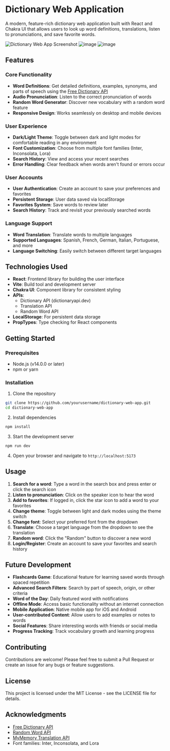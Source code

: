 # Dictionary Web Application

A modern, feature-rich dictionary web application built with React and Chakra UI that allows users to look up word definitions, translations, listen to pronunciations, and save favorite words.

![Dictionary Web App Screenshot](![image](https://github.com/user-attachments/assets/39590b09-0ffe-4a39-b892-c050c0582525)
)
![image](https://github.com/user-attachments/assets/1ca098ca-c7fb-4a50-afa9-23cf38544ca3)
![image](https://github.com/user-attachments/assets/6781120e-02a3-44b2-80f1-79a16eb09dff)



## Features

### Core Functionality

- **Word Definitions**: Get detailed definitions, examples, synonyms, and parts of speech using the [Free Dictionary API](https://dictionaryapi.dev/)
- **Audio Pronunciation**: Listen to the correct pronunciation of words
- **Random Word Generator**: Discover new vocabulary with a random word feature
- **Responsive Design**: Works seamlessly on desktop and mobile devices

### User Experience

- **Dark/Light Theme**: Toggle between dark and light modes for comfortable reading in any environment
- **Font Customization**: Choose from multiple font families (Inter, Inconsolata, Lora)
- **Search History**: View and access your recent searches
- **Error Handling**: Clear feedback when words aren't found or errors occur

### User Accounts

- **User Authentication**: Create an account to save your preferences and favorites
- **Persistent Storage**: User data saved via localStorage
- **Favorites System**: Save words to review later
- **Search History**: Track and revisit your previously searched words

### Language Support

- **Word Translation**: Translate words to multiple languages
- **Supported Languages**: Spanish, French, German, Italian, Portuguese, and more
- **Language Switching**: Easily switch between different target languages

## Technologies Used

- **React**: Frontend library for building the user interface
- **Vite**: Build tool and development server
- **Chakra UI**: Component library for consistent styling
- **APIs**:
  - Dictionary API (dictionaryapi.dev)
  - Translation API
  - Random Word API
- **LocalStorage**: For persistent data storage
- **PropTypes**: Type checking for React components

## Getting Started

### Prerequisites

- Node.js (v14.0.0 or later)
- npm or yarn

### Installation

1. Clone the repository

```bash
git clone https://github.com/yourusername/dictionary-web-app.git
cd dictionary-web-app
```

2. Install dependencies

```bash
npm install
```

3. Start the development server

```bash
npm run dev
```

4. Open your browser and navigate to `http://localhost:5173`

## Usage

1. **Search for a word**: Type a word in the search box and press enter or click the search icon
2. **Listen to pronunciation**: Click on the speaker icon to hear the word
3. **Add to favorites**: If logged in, click the star icon to add a word to your favorites
4. **Change theme**: Toggle between light and dark modes using the theme switch
5. **Change font**: Select your preferred font from the dropdown
6. **Translate**: Choose a target language from the dropdown to see the translation
7. **Random word**: Click the "Random" button to discover a new word
8. **Login/Register**: Create an account to save your favorites and search history

## Future Development

- **Flashcards Game**: Educational feature for learning saved words through spaced repetition
- **Advanced Search Filters**: Search by part of speech, origin, or other criteria
- **Word of the Day**: Daily featured word with notifications
- **Offline Mode**: Access basic functionality without an internet connection
- **Mobile Application**: Native mobile app for iOS and Android
- **User-contributed Content**: Allow users to add examples or notes to words
- **Social Features**: Share interesting words with friends or social media
- **Progress Tracking**: Track vocabulary growth and learning progress

## Contributing

Contributions are welcome! Please feel free to submit a Pull Request or create an issue for any bugs or feature suggestions.

## License

This project is licensed under the MIT License - see the LICENSE file for details.

## Acknowledgments

- [Free Dictionary API](https://dictionaryapi.dev/)
- [Random Word API](https://random-word-api.herokuapp.com/)
- [MyMemory Translation API](https://mymemory.translated.net/doc/spec.php)
- Font families: Inter, Inconsolata, and Lora
